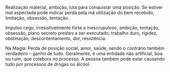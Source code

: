 Realização material, ambição, luta para conquistar uma posição. Se estiver mal
aspectada pode indicar perda pela má utilização do bem recebido, limitação,
obsessão, tentação.

  

Impulso cego, irresistivelmente forte e inescrupuloso, ambição, tentação,
obsessão, plano secreto prestes a ser executado; trabalho duro, rigidez,
obstinação, descontentamento, dor, resistência.

  

Na Magia: Perda de posição social, amor, saúde, sendo o contrário também
verdadeiro – ganho de tudo. Geralmente, é uma entidade não artificial, boa ou
ruim, que colabora no processo. A pessoa também pode estar causando tudo por
processos de drogas ou álcool.

